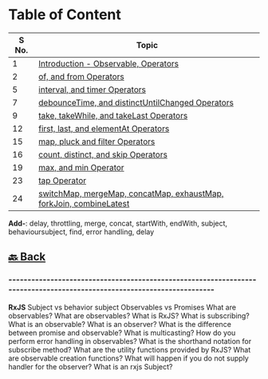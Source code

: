 <h1>Table of Content</h1>

| S No. | Topic                                                                                                                                                                                                                                 |
| ----- | ------------------------------------------------------------------------------------------------------------------------------------------------------------------------------------------------------------------------------------- |
| 1     | <a href="https://github.com/sanjay9616/JavaScript/blob/master/JavaScript-Technologies/RxJS/Introduction-Observable-Operators.md">Introduction - Observable, Operators</a>                                                             |
| 2     | <a href="https://github.com/sanjay9616/JavaScript/blob/master/JavaScript-Technologies/RxJS/of-from-fromEvent.md">of, and from Operators</a>                                                                                           |
| 5     | <a href="https://github.com/sanjay9616/JavaScript/blob/master/JavaScript-Technologies/RxJS/interval-timer.md">interval, and timer Operators</a>                                                                                       |
| 7     | <a href="https://github.com/sanjay9616/JavaScript/blob/master/JavaScript-Technologies/RxJS/debounceTime-distinctUntilChanged.md">debounceTime, and distinctUntilChanged Operators</a>                                                 |
| 9     | <a href="https://github.com/sanjay9616/JavaScript/blob/master/JavaScript-Technologies/RxJS/take-takeWhile-takeLast.md">take, takeWhile, and takeLast Operators</a>                                                                    |
| 12    | <a href="https://github.com/sanjay9616/JavaScript/blob/master/JavaScript-Technologies/RxJS/first-last-elementAt.md">first, last, and elementAt Operators</a>                                                                          |
| 15    | <a href="https://github.com/sanjay9616/JavaScript/blob/master/JavaScript-Technologies/RxJS/filter-map.md">map, pluck and filter Operators</a>                                                                                               |
| 16    | <a href="https://github.com/sanjay9616/JavaScript/blob/master/JavaScript-Technologies/RxJS/count-distinct-skip.md">count, distinct, and skip Operators</a>                                                                            |
| 19    | <a href="https://github.com/sanjay9616/JavaScript/blob/master/JavaScript-Technologies/RxJS/max-min.md">max, and min Operator</a>                                                                                                      |
| 23    | <a href="https://github.com/sanjay9616/JavaScript/blob/master/JavaScript-Technologies/RxJS/tap-Operator.md">tap Operator</a>                                                                                                          |
| 24    | <a href="https://github.com/sanjay9616/JavaScript/blob/master/JavaScript-Technologies/RxJS/switchMap-mergeMap-concatMap-exhaustMap-forkJoin-combineLatest.md">switchMap, mergeMap, concatMap, exhaustMap, forkJoin, combineLatest</a> |

**Add-**: delay, throttling, merge, concat, startWith, endWith, subject, behavioursubject, find, error handling, delay

<h2><a href="https://github.com/sanjay9616/JavaScript/blob/master/JavaScript-Technologies/README.md"> 🔙 Back</a></h2>

### ----------------------------------------------------------------------------------------------------------------------- ###
**RxJS**
Subject vs behavior subject
Observables vs Promises
What are observables?
What are observables?
What is RxJS?
What is subscribing?
What is an observable?
What is an observer?
What is the difference between promise and observable?
What is multicasting?
How do you perform error handling in observables?
What is the shorthand notation for subscribe method?
What are the utility functions provided by RxJS?
What are observable creation functions?
What will happen if you do not supply handler for the observer?
What is an rxjs Subject?
